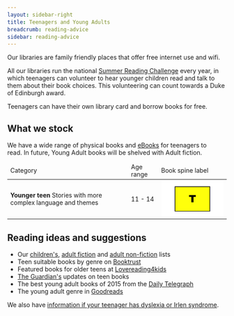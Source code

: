 ```yaml
---
layout: sidebar-right
title: Teenagers and Young Adults
breadcrumb: reading-advice
sidebar: reading-advice
---
```

Our libraries are family friendly places that offer free internet use and wifi.

All our libraries run the national [Summer Reading Challenge](http://summerreadingchallenge.org.uk/) every year, in which teenagers can volunteer to hear younger children read and talk to them about their book choices. This volunteering can count towards a Duke of Edinburgh award.

Teenagers can have their own library card and borrow books for free.

## What we stock

We have a wide range of physical books and [eBooks](/elibrary/) for teenagers to read. In future, Young Adult books will be shelved with Adult fiction.

<table class="pure-table">
	<thead>
		<tr>
			<td>Category</td>
			<td>Age range</td>
			<td>Book spine label</td>
		</tr>
	</thead>
	<tbody>
		<tr>
			<td><strong>Younger teen</strong>
			Stories with more complex language and themes</td>
			<td>11 - 14</td>
			<td><img src="/images/article/reading-advice-label-younger-teen.jpg"></td>
		</tr>
	</tbody>
</table>

## Reading ideas and suggestions

* Our [children's](/new-suggestions/childrens-ya-books/), [adult fiction](/new-suggestions/fiction/) and [adult non-fiction](/new-suggestions/non-fiction/) lists
* Teen suitable books by genre on [Booktrust](http://www.booktrust.org.uk/#/d/books/bookfinder/111)
* Featured books for older teens at [Lovereading4kids](http://www.lovereading4kids.co.uk/genre/14/14-plus-readers.html)
* [The Guardian's](http://www.theguardian.com/books/teen-books) updates on teen books
* The best young adult books of 2015 from the [Daily Telegraph](http://www.telegraph.co.uk/culture/books/children_sbookreviews/11340200/The-best-young-adult-books-of-2015.html)
* The young adult genre in [Goodreads](http://www.goodreads.com/genres/young-adult)

We also have [information if your teenager has dyslexia or Irlen syndrome](/schools-literacy/reading-advice/dyslexia-irlen/).
